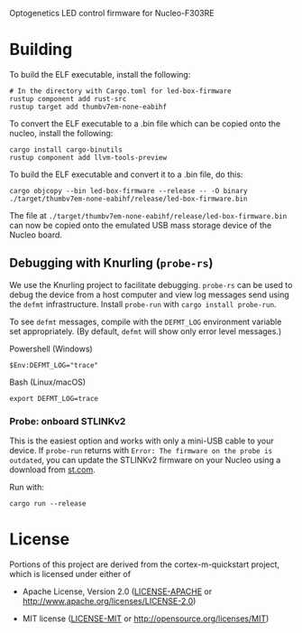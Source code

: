 Optogenetics LED control firmware for Nucleo-F303RE

# Building

To build the ELF executable, install the following:

    # In the directory with Cargo.toml for led-box-firmware
    rustup component add rust-src
    rustup target add thumbv7em-none-eabihf

To convert the ELF executable to a .bin file which can be copied onto the
nucleo, install the following:

    cargo install cargo-binutils
    rustup component add llvm-tools-preview

To build the ELF executable and convert it to a .bin file, do this:

    cargo objcopy --bin led-box-firmware --release -- -O binary ./target/thumbv7em-none-eabihf/release/led-box-firmware.bin

The file at `./target/thumbv7em-none-eabihf/release/led-box-firmware.bin` can
now be copied onto the emulated USB mass storage device of the Nucleo board.

## Debugging with Knurling (`probe-rs`)

We use the Knurling project to facilitate debugging. `probe-rs` can be used to
debug the device from a host computer and view log messages send using the
`defmt` infrastructure. Install `probe-run` with `cargo install probe-run`.

To see `defmt` messages, compile with the `DEFMT_LOG` environment variable
set appropriately. (By default, `defmt` will show only error level messages.)

Powershell (Windows)
```
$Env:DEFMT_LOG="trace"
```

Bash (Linux/macOS)
```
export DEFMT_LOG=trace
```

### Probe: onboard STLINKv2

This is the easiest option and works with only a mini-USB cable to your device.
If `probe-run` returns with `Error: The firmware on the probe is outdated`, you
can update the STLINKv2 firmware on your Nucleo using a download from
[st.com](https://www.st.com/en/development-tools/stsw-link007.html).

Run with:

```
cargo run --release
```

# License

Portions of this project are derived from the cortex-m-quickstart project, which
is licensed under either of

- Apache License, Version 2.0 ([LICENSE-APACHE](LICENSE-APACHE) or
  http://www.apache.org/licenses/LICENSE-2.0)

- MIT license ([LICENSE-MIT](LICENSE-MIT) or http://opensource.org/licenses/MIT)
